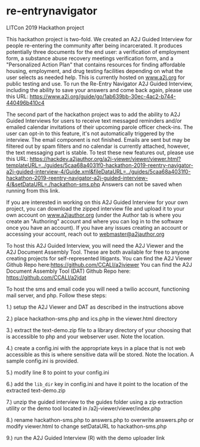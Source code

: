 # re-entrynavigator
LITCon 2019 Hackathon project

This hackathon project is two-fold. We created an A2J Guided Interview for people re-entering the community after being incarcerated. It produces potentially three documents for the end user: a verification of employment form, a substance abuse recovery meetings verification form, and a "Personalized Action Plan" that contains resources for finding affordable housing, employment, and drug testing facilities depending on what the user selects as needed help. This is currently hosted on www.a2j.org for public testing and use. To run the Re-Entry Navigator A2J Guided Interview, including the ability to save your answers and come back again, please use this URL: https://www.a2j.org/guide/go/1ab639bb-30ec-4ac2-b744-440496b410c4

The second part of the hackathon project was to add the ability to A2J Guided Interviews for users to receive text messaged reminders and/or emailed calendar invitations of their upcoming parole officer check-ins. The user can opt-in to this feature, it's not automatically triggered by the interview. The email component is not finished.  Emails are sent but may be filtered out by spam filters and no calendar is currently attached, however, the text messaging part is stable. To test these new features out, please use this URL: https://hackdev.a2jauthor.org/a2j-viewer/viewer/viewer.html?templateURL=../guides/5caa68a4031f0-hackathon-2019-reentry-navigator-a2j-guided-interview-4/Guide.xml&fileDataURL=../guides/5caa68a4031f0-hackathon-2019-reentry-navigator-a2j-guided-interview-4/&setDataURL=./hackathon-sms.php Answers can not be saved when running from this link.

If you are interested in working on this A2J Guided Interview for your own project, you can download the zipped interview file and upload it to your own account on www.a2jauthor.org (under the Author tab is where you create an "Authoring" account and where you can log in to the software once you have an account). If you have any issues creating an account or accessing your account, reach out to webmaster@a2jauthor.org

To host this A2J Guided Interview, you will need the A2J Viewer and the A2J Document Assembly Tool. These are both available for free to anyone creating projects for self-represented litigants. You can find the A2J Viewer Github Repo here:https://github.com/CCALI/a2jviewer You can find the A2J Document Assembly Tool (DAT) Github Repo here: https://github.com/CCALI/a2jdat

To host the sms and email code you will need a twilio account, functioning mail server, and php. Follow these steps:

1.) setup the A2J Viewer and DAT as described in the instructions above

2.) place hackathon-sms.php and ics.php in the viewer.html directory

3.) extract the text-demo.zip file to a library directory of your choosing that is accessible to php and your webserver user. Note the location.

4.) create a config.ini with the appropriate keys in a place that is not web accessible as this is where sensitive data will
be stored. Note the location. A sample config.ini is provided.

5.) modify line 8 to point to your config.ini

6.) add the `lib_dir` key in config.ini and have it point to the location of the extracted text-demo.zip

7.) unzip the guided interview to the guides folder using a zip extraction utility or the demo tool located in /a2j-viewer/viewer/index.php

8.) rename hackathon-sms.php to answers.php to overwrite answers.php or modify viewer.html to change setDataURL to hackathon-sms.php

9.) run the A2J Guided Interview (R) with the demo uploader link
